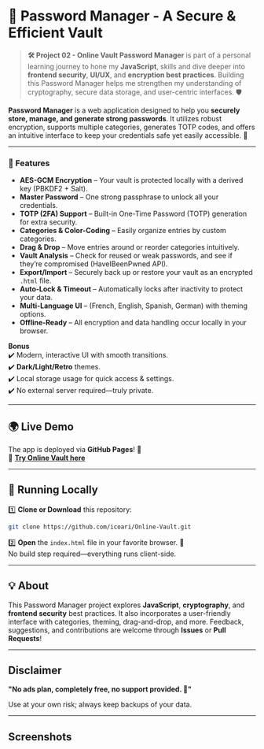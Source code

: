 # 🚀 Password Manager - A Secure & Efficient Vault  

> **🛠️ Project 02 - Online Vault Password Manager** is part of a personal learning journey to hone my **JavaScript**, skills and dive deeper into **frontend security**, **UI/UX**, and **encryption best practices**. Building this Password Manager helps me strengthen my understanding of cryptography, secure data storage, and user-centric interfaces. 🛡️

**Password Manager** is a web application designed to help you **securely store, manage, and generate strong passwords**. It utilizes robust encryption, supports multiple categories, generates TOTP codes, and offers an intuitive interface to keep your credentials safe yet easily accessible. 🔑

---

### 🌟 Features  
- **AES-GCM Encryption** – Your vault is protected locally with a derived key (PBKDF2 + Salt).  
- **Master Password** – One strong passphrase to unlock all your credentials.  
- **TOTP (2FA) Support** – Built-in One-Time Password (TOTP) generation for extra security.  
- **Categories & Color-Coding** – Easily organize entries by custom categories.  
- **Drag & Drop** – Move entries around or reorder categories intuitively.  
- **Vault Analysis** – Check for reused or weak passwords, and see if they’re compromised (HaveIBeenPwned API).  
- **Export/Import** – Securely back up or restore your vault as an encrypted `.html` file.  
- **Auto-Lock & Timeout** – Automatically locks after inactivity to protect your data.  
- **Multi-Language UI** – (French, English, Spanish, German) with theming options.  
- **Offline-Ready** – All encryption and data handling occur locally in your browser.  

**Bonus**  
✔️ Modern, interactive UI with smooth transitions.  
✔️ **Dark/Light/Retro** themes.  
✔️ Local storage usage for quick access & settings.  
✔️ No external server required—truly private.

---

## 🌍 Live Demo  
The app is deployed via **GitHub Pages**! 🚀  
🔗 **[Try Online Vault here](https://icoari.github.io/Online-Vault/)**  

---

## 🔧 Running Locally  

1️⃣ **Clone or Download** this repository:  
```bash
git clone https://github.com/icoari/Online-Vault.git
```

2️⃣ **Open** the `index.html` file in your favorite browser. 🚀  
No build step required—everything runs client-side.

---

## 💡 About  

This Password Manager project explores **JavaScript**, **cryptography**, and **frontend security** best practices. It also incorporates a user-friendly interface with categories, theming, drag-and-drop, and more. Feedback, suggestions, and contributions are welcome through **Issues** or **Pull Requests**!  

---

## Disclaimer  

**"No ads plan, completely free, no support provided. 🚀"**  

Use at your own risk; always keep backups of your data.  

---

## Screenshots  